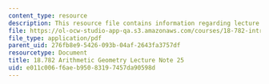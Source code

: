 ```yaml
---
content_type: resource
description: This resource file contains information regarding lecture note 25.
file: https://ol-ocw-studio-app-qa.s3.amazonaws.com/courses/18-782-introduction-to-arithmetic-geometry-fall-2013/e011c006f6aeb95083197457da90598d_MIT18_782F13_lec25.pdf
file_type: application/pdf
parent_uid: 276fb8e9-5426-093b-04af-2643fa3757df
resourcetype: Document
title: 18.782 Arithmetic Geometry Lecture Note 25
uid: e011c006-f6ae-b950-8319-7457da90598d
---
```

